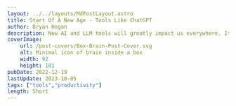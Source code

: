 ```yaml
---
layout: ../../layouts/MdPostLayout.astro
title: Start Of A New Age - Tools Like ChatGPT
author: Bryan Hogan
description: New AI and LLM tools will greatly impact us everywhere. It will revolutionise knowledge work.
coverImage:
    url: /post-covers/Box-Brain-Post-Cover.svg
    alt: Minimal icon of brain inside a box
    width: 92
    height: 101
pubDate: 2022-12-19
lastUpdate: 2023-10-05
tags: ["tools","productivity"]
length: Short
---
```


